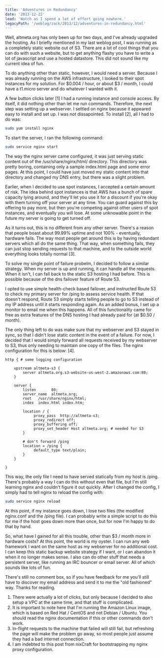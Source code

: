 ```yaml
---
title: 'Adventures in Redundancy'
date: '2013-12-22'
lead: 'Watch as I spend a lot of effort going nowhere.'
legacyPath: '/weblog/zack/2013/12/adventures-in-redundancy.html'
---
```


Well, altmeta.org has only been up for two days, and I've already upgraded the hosting. As I briefly mentioned in my last weblog post, I was running as a completely static website out of S3. There are a lot of cool things that you can do with such a website, but to get anything flashy you have to write a lot of javascript and use a hosted datastore. This did not sound like my current idea of fun.

To do anything other than static, however, I would need a server. Because I was already running on the AWS infrastructure, I looked to their spot instances for my solution. For $0.004 / hour, or about $3 / month, I could have a t1.micro server and do whatever I wanted with it.

A few button clicks later [1] I had a running instance and console access. By itself, it did nothing other than let me run commands. Therefore, the next step was setting up a webserver. I settled on nginx because it appeared easy to install and set up. I was not dissapointed. To install [2], all I had to do was:

```sh
sudo yum install nginx
```

To start the server, I ran the following command:

```sh
sudo service nginx start
```

The way the nginx server came configured, it was just serving static content out of the /usr/share/nginx/html/ directory. This directory was pretty boring, containing only a sample index.html page and some error pages. At this point, I could have just moved my static content into that directory and changed my DNS entry, but there was a slight problem.

Earlier, when I decided to use spot instances, I accepted a certain amount of risk. The idea behind spot instances is that AWS has a bunch of spare capacity lying around, and they'll let you use it for a discount if you're okay with them turning off your server at any time. You can guard against this by offering to pay more, but then you're competing against other users of spot instances, and eventually you will lose. At some unknowable point in the future my server is going to get turned off.

As it turns out, this is no different from any other server. There's a reason that people boast about 99.99% uptime and not 100% - eventually, hardware fails. The way most people get around this is by having redundant servers which all do the same thing. That way, when something fails, they can just stop sending requests to that machine, and to the outside world everything looks totally normal [3].

To solve my single point of failure probelm, I decided to follow a similar strategy. When my server is up and running, it can handle all the requests. When it isn't, I can fall back to the static S3 hosting I had before. This is possible because of the dns failover feature of Route 53.

I opted to use simple health-check based failover, and instructed Route 53 to check my primary server for /ping to assess service health. If that doesn't respond, Route 53 simply starts telling people to go to S3 instead of my IP address until it starts responding again. As an added bonus, I set up a monitor to email me when this happens. All of this functionality came for free as extra features of the DNS hosting I had already paid for (at \$0.50 / month).

The only thing left to do was make sure that my webserver and S3 stayed in sync, so that I didn't lose static content in the event of a failure. For now, I decided that I would simply forward all requests received by my webserver to S3, thus only needing to maintain one copy of the files. The nginx configuration for this is below: [4].

```nginx
http { # some logging configuration

    upstream altmeta-s3 {
        server altmeta.org.s3-website-us-west-2.amazonaws.com:80;
    }

    server {
        listen       80;
        server_name  altmeta.org;
        root   /usr/share/nginx/html;
        index  index.html index.htm;

        location / {
             proxy_pass  http://altmeta-s3;
             proxy_redirect off;
             proxy_buffering off;
             proxy_set_header Host altmeta.org; # needed for S3
        }

        # don't forward /ping
        location = /ping {
             default_type text/plain;
        }
    }

}
```

This way, the only file I need to have served statically from my host is /ping. There's probably a way I can do this without even that file, but I'm still learning nginx and couldn't figure it out quickly. After I changed the config, I simply had to tell nginx to reload the config with:

```sh
sudo service nginx reload
```

At this point, if my instance goes down, I lose two files (the modified nginx.conf and the /ping file). I can probably write a simple script to do this for me if the host goes down more than once, but for now I'm happy to do that by hand.

So, what have I gained for all this trouble, other than \$3 / month more in hardware costs? At this point, the world is my oyster. I can run any web framework I want on the same host as my webserver for no additional cost. I can keep this static backup website strategy if I want, or I can abandon it when it no longer makes sense. I also can do other stuff that needs a persistent server, like running an IRC bouncer or email server. All of which sounds like lots of fun.

There's still no comment box, so if you have feedback for me you'll still have to discover my email address and send it to me the "old fashioned" way. Thanks for reading.

1. There were actually a lot of clicks, but only because I decided to also setup a VPC at the same time, and that stuff is complicated.
2. It is important to note here that I'm running the Amazon Linux image, which is based on Red Hat / CentOS and not Debian / Ubuntu. You should read the nginx documentation if this or other commands don't work.
3. In-flight requests to the machine that failed will still fail, but refreshing the page will make the problem go away, so most people just assume they had a bad internet connection.
4. I am indebted to this post from nixCraft for bootstrapping my nginx proxy configuration.
